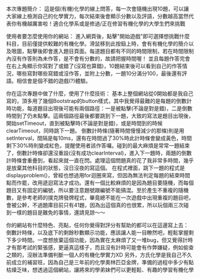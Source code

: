 本次專題簡介：
這是個(有機)化學的線上問答，每一次會隨機出現10題，可以讓大家線上檢測自己的化學實力，每次結束後會顯示分數以及評語，分數越高當然代表你有機越厲害啦！適合化學系或是修過/正在修習有機化學的大學生們來挑戰

使用者要怎麼使用你的網站：
進入網頁後，點擊"開始遊戲"即可選擇想挑戰什麼科目，目前僅提供較難的有機化學。滑鼠移到此按鈕上時，會有有機化學的簡介以及哏圖，點擊後即會進入題目頁面。每道題目都有不同的時間限制，若在時間限制內沒有作答則為未作答，是不會有分數的，故請把握時間喔！
並且每題作答完會在右上角顯示你寫對了或錯了(沒寫也算錯)，10題結束後可以看到自己的作答情況，哪些寫對哪些寫錯或沒作答，並附上分數，一題10分滿分100，最後還有評語。相信會是個不錯的遊戲(?)體驗。

你在這次專題中做了什麼，使用了什麼技術：
基本上整個網站從0開始都是我自己寫的，頂多用了幾個Bootstrap的button樣式，其中我覺得最難的是每題的倒數計時功能，每道題目出現後可能有兩個路徑：一是被點擊(不論是對是錯)，二是倒數時間到了仍未點擊。這兩個路徑最後都要跳到下一題，大致的寫法是題目出現後，開始setTimeout，直到被點擊時(不論是對是錯)，或是時間到的時候clearTimeout，同時跳下一題。
倒數計時條(隨著時間慢慢減少的那條)則是用setInterval，間隔是每10ms，還有在時間過了30%時此計時條會變成黃色，時間剩下30%時則變成紅色，提醒使用者該作答囉。碰到的最大麻煩是常常一題結束了，倒數計時條卻還沒重設(沒有成功clearInterval)，進入下一題時，兩題的倒數計時條會重疊到，看起來就一直在閃。處理這個問題真的花了我非常多時間，幾乎是放棄其他科目的狀態，沒日沒夜的寫這個。
在程式裡面，跳下一題的程式是displayproblem()，曾經也想過用for迴圈來寫，但因為無法判定每題的結束時間點而作罷，改用遞迴寫法才成功。還有一個比較麻煩的是因為題目要隨機，而每個題目又有固定的編號，所以要注意題號跟編號不能搞混。至於產生不重複的隨機數，是參考老師的撲克牌發牌程式，畢竟總不能在一次遊戲中出現重複的題目吧，會被公幹，不過題庫目前只有41題，因為出這個真的也很累，所以玩個兩三次碰到一樣的題目是難免的事情，還請見諒～～

你的網站有什麼特色、亮點，任何你覺得對評分有幫助的都可以在這邊寫上去：
倒數計時條，以及底下的剩餘秒數顯示功能，應該讓人能一目瞭然吧，輕鬆掌握剩下多少時間。一度想放棄這個功能，因為實在太麻煩了又一堆bug，但又覺得計時才有那考試的緊張感，更逼真這樣子，而且沒有計時可能會有作弊嫌疑，例如偷查之類的，沒辦法準備判斷一個人的有機化學實力XD
另外，方氏化學是我自己不久前成立的補習班，因為自己是三年前的化學奧林匹亞金牌，準備的過程中多少有點枯燥乏味，想透過這個網站，讓將來的學弟妹們可以更輕鬆、有趣的學習有機化學